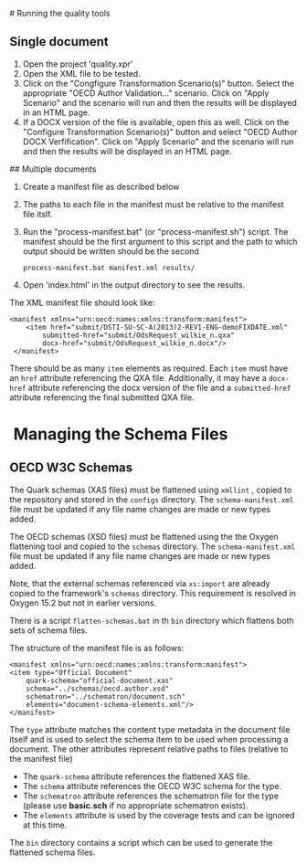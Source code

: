 # Running the quality tools

## Single document

1. Open the project 'quality.xpr'
2. Open the XML file to be tested.
3. Click on the "Congfigure Transformation Scenario(s)" button. Select the appropriate "OECD Author Validation…" scenario. Click on "Apply Scenario" and the scenario will run and then the results will be displayed in an HTML page.
4. If a DOCX version of the file is available, open this as well. Click on the "Configure Transformation Scenario(s)" button and select "OECD Author DOCX Verfification". Click on "Apply Scenario" and the scenario will run and then the results will be displayed in an HTML page.

## Multiple documents

1. Create a  manifest file as described below
2. The paths to each file in the manifest must be relative to the manifest file itslf.
4. Run the "process-manifest.bat" (or "process-manifest.sh") script. The manifest should be the first argument to this script and the path to which output should be written should be the second

    `process-manifest.bat manifest.xml results/`

 5. Open 'index.html' in the output directory to see the results.


The XML manifest file  should look like:

    <manifest xmlns="urn:oecd:names:xmlns:transform:manifest">
        <item href="submit/DSTI-SU-SC-A(2013)2-REV1-ENG-demoFIXDATE.xml"
            submitted-href="submit/OdsRequest_wilkie_n.qxa"
            docx-href="submit/OdsRequest_wilkie_n.docx"/>		
     </manifest>

There should be as many `item` elements as required. Each `item` must have an `href` attribute referencing the QXA file. Additionally, it may have a `docx-href` attribute referencing the docx version of the file and a `submitted-href` attribute referencing the final submitted QXA file. 

#  Managing the Schema Files #

## OECD W3C Schemas ##

The Quark schemas (XAS files) must be flattened using `xmllint` , copied to the  repository and stored in the `configs` directory. The `schema-manifest.xml` file must be updated if any file name changes are made or new types added.

The OECD schemas (XSD files) must be flattened using the the Oxygen flattening tool and copied to the `schemas` directory. The `schema-manifest.xml` file must be updated if any file name changes are made or new types added.

Note, that the external schemas referenced via `xs:import`  are already copied to the framework's `schemas` directory. This requirement is resolved in Oxygen 15.2 but not in earlier versions.

There is a script `flatten-schemas.bat` in th `bin` directory which flattens both sets of schema files.

The structure of the manifest file is as follows:

    <manifest xmlns="urn:oecd:names:xmlns:transform:manifest">
    <item type="Official Document" 
        quark-schema="official-document.xas" 
        schema="../schemas/oecd.author.xsd" 
        schematron="../schematron/document.sch" 
        elements="document-schema-elements.xml"/>
    </manifest>


The `type` attribute matches the content type metadata in the document file itself and is used to select the schema item to be used when processing a document. The other attributes represent relative paths to files (relative to the manifest file)

* The `quark-schema` attribute references the flattened XAS file. 
* The `schema` attribute references the OECD W3C schema for the type.
*  The `schematron` attribute references the schematron file for the type (please use __basic.sch__ if no appropriate schematron exists).
*  The `elements` attribute is used by the coverage tests and can be ignored at this time.



The `bin` directory contains a script which can be used to generate the flattened schema files. 




